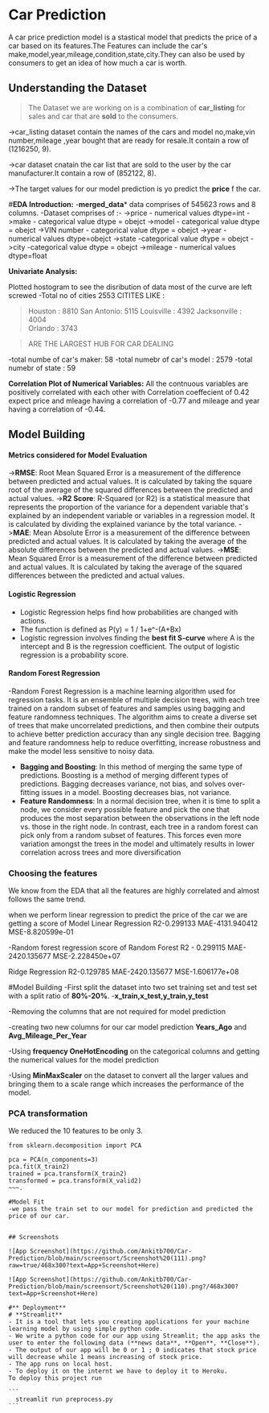 
# Car Prediction

A car price prediction model is a stastical model that predicts the price of a car based on its features.The Features can include the car's make,model,year,mileage,condition,state,city.They can also be used by consumers to get an idea of how much a car is worth.

## Understanding the Dataset
>The Dataset we are working on is a combination of **car_listing** for sales and car that are **sold** to the consumers.

->car_listing dataset contain the names of the cars and model no,make,vin number,mileage ,year bought that are ready for resale.It contain a row of (1216250, 9).

->car dataset cnatain the car list that are sold to the user by the car manufacturer.It contain a row of (852122, 8).

->The target values for our model prediction is yo predict the **price** f the car.

#**EDA**
**Introduction:**
-**merged_data*** data comprises of 545623 rows and 8 columns.
-Dataset comprises of :-
->price - numerical values dtype=int
->make - categorical value dtype = obejct
->model - categorical value dtype = obejct
->VIN number - categorical value dtype = obejct
->year - numerical values dtype=obejct
->state -categorical value dtype = obejct
->city -categorical value dtype = obejct
->mileage - numerical values dtype=float

**Univariate Analysis:**

Plotted hostogram to see the disribution of data most of the curve are left screwed 
-Total no of cities 2553
 CITITES LIKE :
> Houston   :              8810
> San Antonio:             5115
> Louisville  :            4392
> Jacksonville :           4004    
> Orlando       :          3743               

>ARE THE LARGEST  HUB FOR CAR DEALING

-total numbe of car's maker: 58
-total numebr of car's model : 2579
-total numebr of state : 59

**Correlation Plot of Numerical Variables:**
All the contnuous variables are positively correlated with each other with Correlation coeffecient of 0.42 expect price and mleage having a correlation of -0.77 and mileage and year having a correlation of -0.44.

## Model Building

#### Metrics considered for Model Evaluation


->**RMSE**: Root Mean Squared Error is a measurement of the difference between predicted and actual values. It is calculated by taking the square root of the average of the squared differences between the predicted and actual values.
->**R2 Score**: R-Squared (or R2) is a statistical measure that represents the proportion of the variance for a dependent variable that's explained by an independent variable or variables in a regression model. It is calculated by dividing the explained variance by the total variance.
->**MAE**: Mean Absolute Error is a measurement of the difference between predicted and actual values. It is calculated by taking the average of the absolute differences between the predicted and actual values.
->**MSE**: Mean Squared Error is a measurement of the difference between predicted and actual values. It is calculated by taking the average of the squared differences between the predicted and actual values.

#### Logistic Regression
- Logistic Regression helps find how probabilities are changed with actions.
- The function is defined as P(y) = 1 / 1+e^-(A+Bx) 
- Logistic regression involves finding the **best fit S-curve** where A is the intercept and B is the regression coefficient. The output of logistic regression is a probability score.

#### Random Forest Regression
-Random Forest Regression is a machine learning algorithm used for regression tasks. It is an ensemble of multiple decision trees, with each tree trained on a random subset of features and samples using bagging and feature randomness techniques. The algorithm aims to create a diverse set of trees that make uncorrelated predictions, and then combine their outputs to achieve better prediction accuracy than any single decision tree. Bagging and feature randomness help to reduce overfitting, increase robustness and make the model less sensitive to noisy data.
- **Bagging and Boosting**: In this method of merging the same type of predictions. Boosting is a method of merging different types of predictions. Bagging decreases variance, not bias, and solves over-fitting issues in a model. Boosting decreases bias, not variance.
- **Feature Randomness**:  In a normal decision tree, when it is time to split a node, we consider every possible feature and pick the one that produces the most separation between the observations in the left node vs. those in the right node. In contrast, each tree in a random forest can pick only from a random subset of features. This forces even more variation amongst the trees in the model and ultimately results in lower correlation across trees and more diversification

### Choosing the features
We know from the EDA that all the features are highly correlated and almost follows the same trend.

when we perform linear regression to predict the price of the car we are getting a score of
Model Linear Regression	R2-0.299133	MAE-4131.940412	MSE-8.820599e-01 

-Random forest regression score of 
Random Forest	R2 - 0.299115	MAE-2420.135677	MSE-2.228450e+07

Ridge Regression R2-0.129785	MAE-2420.135677	MSE-1.606177e+08

#Model Building
-First split the dataset into two set training set and test set with a split ratio of **80%-20%**.
-**x_train,x_test,y_train,y_test**

-Removing the columns that are not required for model prediction

-creating two new columns for our car model prediction **Years_Ago** and **Avg_Mileage_Per_Year**

-Using **frequency OneHotEncoding** on the categorical columns and getting the numerical values for the model prediction

-Using **MinMaxScaler** on the dataset to convert all the larger values and bringing them to a scale range which increases the performance of the model.

### PCA transformation
We reduced the 10 features to be only 3.
~~~
from sklearn.decomposition import PCA

pca = PCA(n_components=3)
pca.fit(X_train2)
trained = pca.transform(X_train2)
transformed = pca.transform(X_valid2)
~~~.

#Model Fit 
-we pass the train set to our model for prediction and predicted the price of our car.


## Screenshots

![App Screenshot](https://github.com/Ankitb700/Car-Prediction/blob/main/screensort/Screenshot%20(111).png?raw=true/468x300?text=App+Screenshot+Here)

![App Screenshot](https://github.com/Ankitb700/Car-Prediction/blob/main/screensort/Screenshot%20(110).png?/468x300?text=App+Screenshot+Here)

#** Deployment**
# **Streamlit**
- It is a tool that lets you creating applications for your machine learning model by using simple python code.
- We write a python code for our app using Streamlit; the app asks the user to enter the following data (**news data**, **Open**, **Close**).
- The output of our app will be 0 or 1 ; 0 indicates that stock price will decrease while 1 means increasing of stock price.
- The app runs on local host.
- To deploy it on the internt we have to deploy it to Heroku.
To deploy this project run

```
  streamlit run preprocess.py
```

